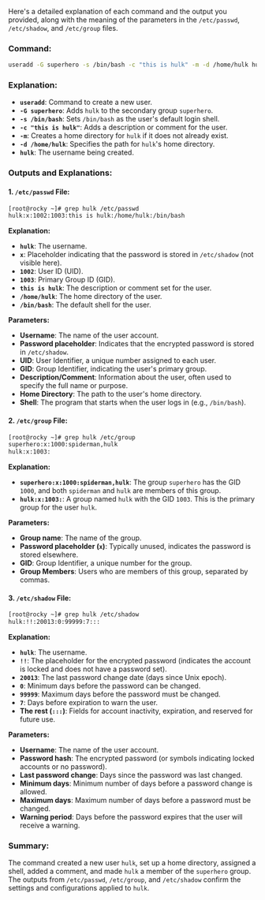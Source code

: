 Here's a detailed explanation of each command and the output you provided, along with the meaning of the parameters in the `/etc/passwd`, `/etc/shadow`, and `/etc/group` files.

### Command:
```bash
useradd -G superhero -s /bin/bash -c "this is hulk" -m -d /home/hulk hulk
```

### Explanation:
- **`useradd`**: Command to create a new user.
- **`-G superhero`**: Adds `hulk` to the secondary group `superhero`.
- **`-s /bin/bash`**: Sets `/bin/bash` as the user's default login shell.
- **`-c "this is hulk"`**: Adds a description or comment for the user.
- **`-m`**: Creates a home directory for `hulk` if it does not already exist.
- **`-d /home/hulk`**: Specifies the path for `hulk`'s home directory.
- **`hulk`**: The username being created.

### Outputs and Explanations:

#### 1. `/etc/passwd` File:
```bash
[root@rocky ~]# grep hulk /etc/passwd
hulk:x:1002:1003:this is hulk:/home/hulk:/bin/bash
```

**Explanation:**
- **`hulk`**: The username.
- **`x`**: Placeholder indicating that the password is stored in `/etc/shadow` (not visible here).
- **`1002`**: User ID (UID).
- **`1003`**: Primary Group ID (GID).
- **`this is hulk`**: The description or comment set for the user.
- **`/home/hulk`**: The home directory of the user.
- **`/bin/bash`**: The default shell for the user.

**Parameters:**
- **Username**: The name of the user account.
- **Password placeholder**: Indicates that the encrypted password is stored in `/etc/shadow`.
- **UID**: User Identifier, a unique number assigned to each user.
- **GID**: Group Identifier, indicating the user's primary group.
- **Description/Comment**: Information about the user, often used to specify the full name or purpose.
- **Home Directory**: The path to the user's home directory.
- **Shell**: The program that starts when the user logs in (e.g., `/bin/bash`).

#### 2. `/etc/group` File:
```bash
[root@rocky ~]# grep hulk /etc/group
superhero:x:1000:spiderman,hulk
hulk:x:1003:
```

**Explanation:**
- **`superhero:x:1000:spiderman,hulk`**: The group `superhero` has the GID `1000`, and both `spiderman` and `hulk` are members of this group.
- **`hulk:x:1003:`**: A group named `hulk` with the GID `1003`. This is the primary group for the user `hulk`.

**Parameters:**
- **Group name**: The name of the group.
- **Password placeholder (`x`)**: Typically unused, indicates the password is stored elsewhere.
- **GID**: Group Identifier, a unique number for the group.
- **Group Members**: Users who are members of this group, separated by commas.

#### 3. `/etc/shadow` File:
```bash
[root@rocky ~]# grep hulk /etc/shadow
hulk:!!:20013:0:99999:7:::
```

**Explanation:**
- **`hulk`**: The username.
- **`!!`**: The placeholder for the encrypted password (indicates the account is locked and does not have a password set).
- **`20013`**: The last password change date (days since Unix epoch).
- **`0`**: Minimum days before the password can be changed.
- **`99999`**: Maximum days before the password must be changed.
- **`7`**: Days before expiration to warn the user.
- **The rest (`:::`)**: Fields for account inactivity, expiration, and reserved for future use.

**Parameters:**
- **Username**: The name of the user account.
- **Password hash**: The encrypted password (or symbols indicating locked accounts or no password).
- **Last password change**: Days since the password was last changed.
- **Minimum days**: Minimum number of days before a password change is allowed.
- **Maximum days**: Maximum number of days before a password must be changed.
- **Warning period**: Days before the password expires that the user will receive a warning. 

### Summary:
The command created a new user `hulk`, set up a home directory, assigned a shell, added a comment, and made `hulk` a member of the `superhero` group. The outputs from `/etc/passwd`, `/etc/group`, and `/etc/shadow` confirm the settings and configurations applied to `hulk`.
